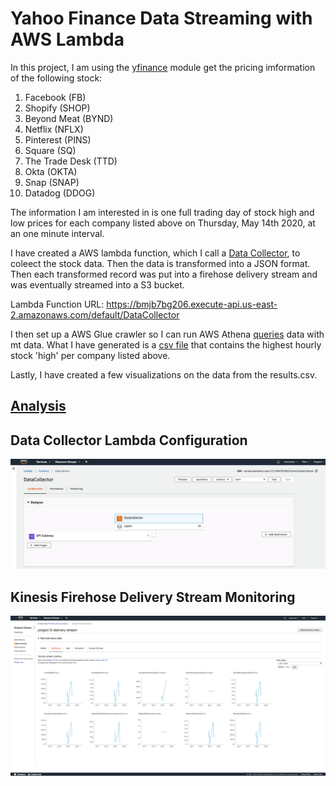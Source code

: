 # Yahoo Finance Data Streaming with AWS Lambda

In this project, I am using the [yfinance](https://pypi.org/project/yfinance/) module get the pricing imformation of the following stock:

1. Facebook (FB)
2. Shopify (SHOP)
3. Beyond Meat (BYND)
4. Netflix (NFLX)
5. Pinterest (PINS)
6. Square (SQ)
7. The Trade Desk (TTD)
8. Okta (OKTA)
9. Snap (SNAP)
10. Datadog (DDOG)

The information I am interested in is one full trading day of stock high and low prices for each company listed above on Thursday, May 14th 2020, at an one minute interval.

I have created a AWS lambda function, which I call a [Data Collector](data_collector.py), to coleect the stock data. Then the data is transformed into a JSON format. Then each transformed record was put into a firehose delivery stream and was eventually streamed into a S3 bucket.

Lambda Function URL: https://bmjb7bg206.execute-api.us-east-2.amazonaws.com/default/DataCollector

I then set up a AWS Glue crawler so I can run AWS Athena [queries](query.sql) data with mt data. What I have generated is a [csv file](results.csv) that contains the highest hourly stock 'high' per company listed above.

Lastly, I have created a few visualizations on the data from the results.csv.

## [Analysis](Analysis.ipynb)

## Data Collector Lambda Configuration

<img src='assets/aws_lambda_config.png'/>

## Kinesis Firehose Delivery Stream Monitoring

<img src='assets/kinesis_firehose_delivery_stream.png'/>
